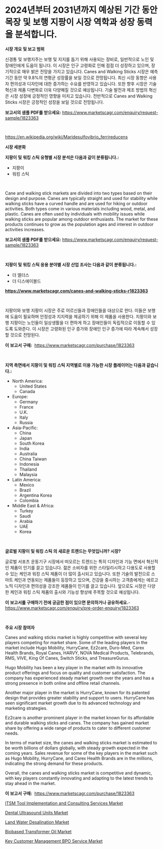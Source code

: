 <p><h1>2024년부터 2031년까지 예상된 기간 동안 목장 및 보행 지팡이 시장 역학과 성장 동력을 분석합니다.</h1></p><p><strong>시장 개요 및 보고 범위</strong></p>
<p><p>신경통 및 보행지주는 보행 및 지지를 돕기 위해 사용되는 장비로, 일반적으로 노인 및 장애인에게 도움이 됩니다. 이 시장은 인구 고령화로 인해 점점 더 성장하고 있으며, 장기적으로 매우 밝은 전망을 가지고 있습니다.  Canes and Walking Sticks 시장은 예측 기간 동안 약 9.8%의 연평균 성장률을 보일 것으로 전망됩니다. 최신 시장 동향은 사용자 편의성과 디자인에 대한 증가하는 수요를 반영하고 있습니다. 또한 향후 시장은 기술 혁신과 제품 다변화로 더욱 다양해질 것으로 예상됩니다. 기술 발전과 제조 방법의 혁신은 시장 성장에 긍정적인 영향을 미치고 있습니다. 전반적으로 Canes and Walking Sticks 시장은 긍정적인 성장을 보일 것으로 전망됩니다.</p></p>
<p><strong>보고서의 샘플 PDF를 받으세요:</strong> <a href="https://www.marketscagr.com/enquiry/request-sample/1823363">https://www.marketscagr.com/enquiry/request-sample/1823363</a></p>
<p>&nbsp;</p>
<p><a href="https://en.wikipedia.org/wiki/Maridesulfovibrio_ferrireducens">https://en.wikipedia.org/wiki/Maridesulfovibrio_ferrireducens</a></p>
<p><strong>시장 세분화</strong></p>
<p><strong>지팡이 및 워킹 스틱 유형별 시장 분석은 다음과 같이 분류됩니다.:</strong></p>
<p><ul><li>지팡이</li><li>워킹 스틱</li></ul></p>
<p>&nbsp;</p>
<p><p>Cane and walking stick markets are divided into two types based on their design and purpose. Canes are typically straight and used for stability while walking sticks have a curved handle and are used for hiking or outdoor activities. Both types come in various materials including wood, metal, and plastic. Canes are often used by individuals with mobility issues while walking sticks are popular among outdoor enthusiasts. The market for these products continues to grow as the population ages and interest in outdoor activities increases.</p></p>
<p><strong>보고서의 샘플 PDF를 받으세요:</strong>&nbsp;<a href="https://www.marketscagr.com/enquiry/request-sample/1823363">https://www.marketscagr.com/enquiry/request-sample/1823363</a></p>
<p>&nbsp;</p>
<p><strong> 지팡이 및 워킹 스틱 응용 분야별 시장 산업 조사는 다음과 같이 분류됩니다.:</strong></p>
<p><ul><li>더 엘더스</li><li>더 디스에이블드</li></ul></p>
<p><strong><a href="https://www.marketscagr.com/canes-and-walking-sticks-r1823363">https://www.marketscagr.com/canes-and-walking-sticks-r1823363</a></strong></p>
<p>&nbsp;</p>
<p><p>지팡이와 보행 지팡이 시장은 주로 어르신들과 장애인들을 대상으로 한다. 이들은 보행에 도움이 필요하며 안정성과 지지력을 제공하기 위해 이 제품을 사용한다. 지팡이와 보행 지팡이는 노인들이 일상생활을 더 편하게 하고 장애인들이 독립적으로 이동할 수 있도록 도와준다. 이 시장은 고령화된 인구 증가와 장애인 인구 증가에 따라 계속해서 성장할 것으로 전망된다.</p></p>
<p><strong>이 보고서 구매:</strong>&nbsp; <a href="https://www.marketscagr.com/purchase/1823363">https://www.marketscagr.com/purchase/1823363</a></p>
<p>&nbsp;</p>
<p><strong>지역 측면에서 지팡이 및 워킹 스틱 지역별로 이용 가능한 시장 플레이어는 다음과 같습니다.:</strong></p>
<p><ul>
    <li>
        North America:
        <ul>
            <li>United States</li>
            <li>Canada</li>
        </ul>
    </li>
    <li>
        Europe:
        <ul>
            <li>Germany</li>
            <li>France</li>
            <li>U.K.</li>
            <li>Italy</li>
            <li>Russia</li>
        </ul>
    </li>
    <li>
        Asia-Pacific:
        <ul>
            <li>China</li>
            <li>Japan</li>
            <li>South Korea</li>
            <li>India</li>
            <li>Australia</li>
            <li>China Taiwan</li>
            <li>Indonesia</li>
            <li>Thailand</li>
            <li>Malaysia</li>
        </ul>
    </li>
    <li>
        Latin America:
        <ul>
            <li>Mexico</li>
            <li>Brazil</li>
            <li>Argentina Korea</li>
            <li>Colombia</li>
        </ul>
    </li>
    <li>
        Middle East & Africa:
        <ul>
            <li>Turkey</li>
            <li>Saudi</li>
            <li>Arabia</li>
            <li>UAE</li>
            <li>Korea</li>
        </ul>
    </li>
    </ul></p>
<p>&nbsp;</p>
<p><strong>글로벌 지팡이 및 워킹 스틱 의 새로운 트렌드는 무엇입니까? 시장?</strong></p>
<p><p>글로벌 서포츠 운동기구 시장에서 떠오르는 트렌드는 특히 디자인과 기능 면에서 혁신적인 제품이 인기를 끌고 있습니다. 젊은 소비자를 위한 스타일리시하고 다용도로 사용할 수 있는 케인과 워킹 스틱 제품이 더 많이 출시되고 있습니다. 또한 기술의 발전으로 스마트 케인과 연동되는 제품들이 등장하고 있으며, 건강을 중시하는 고객층에게는 에르고노믹 디자인과 편의성을 강조한 제품들이 인기를 끌고 있습니다. 앞으로도 시장은 다양한 케인과 워킹 스틱 제품의 출시와 기능성 향상에 주목할 것으로 예상됩니다.</p></p>
<p><strong>이 보고서를 구매하기 전에 궁금한 점이 있으면 문의하거나 공유하세요.</strong>- <a href="https://www.marketscagr.com/enquiry/pre-order-enquiry/1823363">https://www.marketscagr.com/enquiry/pre-order-enquiry/1823363</a></p>
<p>&nbsp;</p>
<p><strong>주요 시장 참여자</strong></p>
<p><p>Canes and walking sticks market is highly competitive with several key players competing for market share. Some of the leading players in the market include Hugo Mobility, HurryCane, Ez2care, Duro-Med, Carex Health Brands, Royal Canes, HARVY, NOVA Medical Products, Telebrands, RMS, VIVE, King Of Canes, Switch Sticks, and TreasureGurus.</p><p>Hugo Mobility has been a key player in the market with its innovative product offerings and focus on quality and customer satisfaction. The company has experienced steady market growth over the years and has a strong presence in both online and offline retail channels.</p><p>Another major player in the market is HurryCane, known for its patented design that provides greater stability and support to users. HurryCane has seen significant market growth due to its advanced technology and marketing strategies.</p><p>Ez2care is another prominent player in the market known for its affordable and durable walking sticks and canes. The company has gained market share by offering a wide range of products to cater to different customer needs.</p><p>In terms of market size, the canes and walking sticks market is estimated to be worth billions of dollars globally, with steady growth expected in the coming years. Sales revenue for some of the key players in the market such as Hugo Mobility, HurryCane, and Carex Health Brands are in the millions, indicating the strong demand for these products.</p><p>Overall, the canes and walking sticks market is competitive and dynamic, with key players constantly innovating and adapting to the latest trends to stay ahead in the market.</p></p>
<p><strong>이 보고서 구매:</strong>&nbsp;&nbsp;<a href="https://www.marketscagr.com/purchase/1823363">https://www.marketscagr.com/purchase/1823363</a></p>
<p><p><a href="https://issuu.com/reportprime-2/docs/itsm-tool-implementation-and-consulting-services-m">ITSM Tool Implementation and Consulting Services Market</a></p><p><a href="https://medium.com/@henrysullivan626/dental-ultrasound-units-market-outlook-complete-industry-analysis-2024-to-2031-dc17472ea8bd">Dental Ultrasound Units Market</a></p><p><a href="https://github.com/rontaybrewer02024/Market-Research-Report-List-1/blob/main/land-water-desalination-market.md">Land Water Desalination Market</a></p><p><a href="https://medium.com/@samantha.welch56767/biobased-transformer-oil-market-trends-a-detailed-study-of-its-market-segmentation-and-analyzing-c65ae8dfebf6">Biobased Transformer Oil Market</a></p><p><a href="https://issuu.com/reportprime-2/docs/key-customer-management-bpo-service-market-size-20">Key Customer Management BPO Service Market</a></p></p>